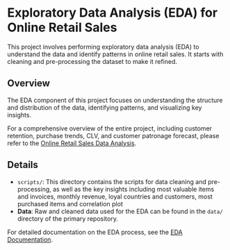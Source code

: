 # Exploratory Data Analysis (EDA) for Online Retail Sales

This project involves performing exploratory data analysis (EDA) to understand the data and identify patterns in online retail sales. It starts with cleaning and pre-processing the dataset to make it refined.

## Overview

The EDA component of this project focuses on understanding the structure and distribution of the data, identifying patterns, and visualizing key insights.

For a comprehensive overview of the entire project, including customer retention, purchase trends, CLV, and customer patronage forecast, please refer to the [Online Retail Sales Data Analysis](https://github.com/DataAnalyticaLab/online-retail-sales-data-analysis).

## Details

- `scripts/`: This directory contains the scripts for data cleaning and pre-processing, as well as the key insights including most valuable items and invoices, monthly revenue, loyal countries and customers, most purchased items and correlation plot
- **Data**: Raw and cleaned data used for the EDA can be found in the `data/` directory of the primary repository.

For detailed documentation on the EDA process, see the [EDA Documentation](https://github.com/DataAnalyticaLab/online-retail-sales-data-analysis/blob/main/docs/data-processing.md).
